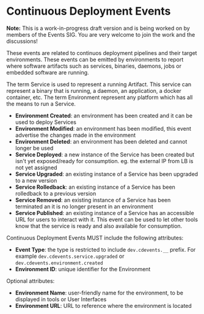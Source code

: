 <!--
---
linkTitle: "Continuous Deployment Events"
weight: 50
description: >
   Continuous Deployment Events
---
-->
# Continuous Deployment Events

__Note:__ This is a work-in-progress draft version and is being worked on by members of the Events SIG. You are very welcome to join the work and the discussions!

These events are related to continuos deployment pipelines and their target environments.
These events can be emitted by environments to report where software artifacts such as services, binaries, daemons, jobs or embedded software are running.

The term Service is used to represent a running Artifact. This service can represent a binary that is running, a daemon, an application, a docker container, etc.
The term Environment represent any platform which has all the means to run a Service.

- __Environment Created__: an environment has been created and it can be used to deploy Services
- __Environment Modified__: an environment has been modified, this event advertise the changes made in the environment
- __Environment Deleted__: an environment has been deleted and cannot longer be used
- __Service Deployed__: a new instance of the Service has been created but isn't yet exposed/ready for consumption. eg. the external IP from LB is not yet assigned
- __Service Upgraded__: an existing instance of a Service has been upgraded to a new version
- __Service Rolledback__: an existing instance of a Service has been rolledback to a previous version
- __Service Removed__: an existing instance of a Service has been terminated an it is no longer present in an environment
- __Service Published__: an existing instance of a Service has an accessible URL for users to interact with it. This event can be used to let other tools know that the service is ready and also available for consumption. 

Continuous Deployment Events MUST include the following attributes:

- __Event Type__: the type is restricted to include `dev.cdevents.__` prefix. For example `dev.cdevents.service.upgraded` or `dev.cdevents.environment.created`
- __Environment ID__: unique identifier for the Environment

Optional attributes:

- __Environment Name__: user-friendly name for the environment, to be displayed in tools or User Interfaces
- __Environment URL__: URL to reference where the environment is located
